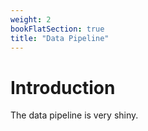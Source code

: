 ```yaml
---
weight: 2
bookFlatSection: true
title: "Data Pipeline"
---
```


# Introduction

The data pipeline is very shiny.
